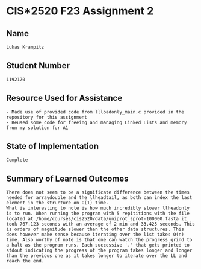 # CIS*2520 F23 Assignment 2

## Name 

    Lukas Krampitz

## Student Number

    1192170

## Resource Used for Assistance

    - Made use of provided code from llloadonly_main.c provided in the repository for this assignment
    - Reused some code for freeing and managing Linked Lists and memory from my solution for A1

## State of Implementation

    Complete

## Summary of Learned Outcomes

    There does not seem to be a significate difference between the times needed for arraydouble and the llheadtail, as both can index the last element in the structure on O(1) time.
    What is interesting to note is how much incredibly slower llheadonly is to run. When running the program with 5 repititions with the file located at /home/courses/cis2520/data/uniprot_sprot-100000.fasta it took 767.123 seconds with an average of 2 min and 33.425 seconds. This is orders of magnitude slower than the other data structures. This does however make sense because iterating over the list takes O(n) time. Also worthy of note is that one can watch the progress grind to a halt as the program runs. Each successive '.' that gets printed to stdout indicating the progress of the program takes longer and longer than the previous one as it takes longer to iterate over the LL and reach the end.
